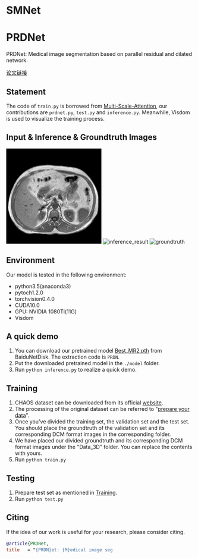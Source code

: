 # SMNet
# PRDNet
PRDNet: Medical image segmentation based on parallel residual and dilated network.

[](/readme/overrallfinal.png)

[论文链接](https://doi.org/10.1016/j.measurement.2020.108661)

## Statement
The code of ```train.py``` is borrowed from [Multi-Scale-Attention](https://github.com/sinAshish/Multi-Scale-Attention), our contributions are ```prdnet.py```, ```test.py``` and ```inference.py```. Meanwhile, Visdom is used to visualize the training process.

## Input & Inference & Groundtruth Images
![original img](https://github.com/JasonmorrowGuo/PRDNet/blob/master/subj_2slice_12.png) ![inference_result](/readme/subj_2slice_12.png) ![groundtruth](/readme/groundtruth.png)

## Environment
Our model is tested in the following environment:   
  * python3.5(anaconda3)
  * pytoch1.2.0
  * torchvision0.4.0
  * CUDA10.0
  * GPU: NVIDIA 1080Ti(11G)
  * Visdom


## A quick demo
1. You can download our pretrained model [Best_MR2.pth](https://pan.baidu.com/s/1SToITGqAHMPrTLqrGiq5YQ) from BaiduNetDisk. The extraction code is ```PRDN```.
2. Put the downloaded pretrained model in the ```./model``` folder.
3. Run ```python inference.py``` to realize a quick demo.

## Training
1. CHAOS dataset can be downloaded from its official [website](https://chaos.grand-challenge.org/).
2. The processing of the original dataset can be referred to "[prepare your data](https://github.com/sinAshish/Multi-Scale-Attention)".
3. Once you've divided the training set, the validation set and the test set. You should place the groundtruth of the validation set and its corresponding DCM format images in the corresponding folder. 
4. We have placed our divided groundtruth and its corresponding DCM format images under the "Data_3D" folder. You can replace the contents with yours.
5. Run ```python train.py```

## Testing
1. Prepare test set as mentioned in [Training](#Training).
2. Run ```python test.py``` 

## Citing
If the idea of our work is useful for your research, please consider citing.
```BibTex
@article{PRDNet,
title   = "{PRDN}et: {M}edical image seg
